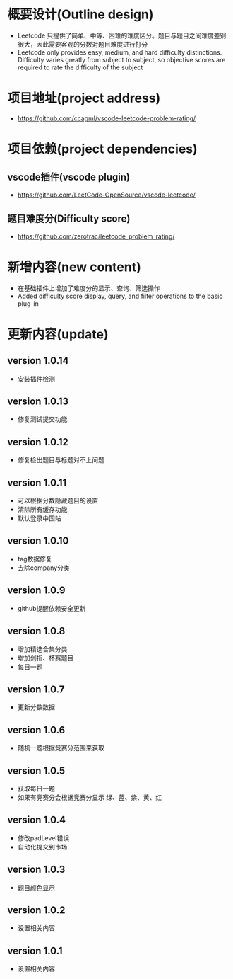 # 概要设计(Outline design)
- Leetcode 只提供了简单、中等、困难的难度区分。题目与题目之间难度差别很大，因此需要客观的分数对题目难度进行打分
- Leetcode only provides easy, medium, and hard difficulty distinctions. Difficulty varies greatly from subject to subject, so objective scores are required to rate the difficulty of the subject
# 项目地址(project address)
- https://github.com/ccagml/vscode-leetcode-problem-rating/
# 项目依赖(project dependencies)
## vscode插件(vscode plugin)
- https://github.com/LeetCode-OpenSource/vscode-leetcode/
## 题目难度分(Difficulty score)
- https://github.com/zerotrac/leetcode_problem_rating/

# 新增内容(new content)
- 在基础插件上增加了难度分的显示、查询、筛选操作
- Added difficulty score display, query, and filter operations to the basic plug-in

# 更新内容(update)

## version 1.0.14
- 安装插件检测

## version 1.0.13
- 修复测试提交功能

## version 1.0.12
- 修复检出题目与标题对不上问题

## version 1.0.11
- 可以根据分数隐藏题目的设置
- 清除所有缓存功能
- 默认登录中国站

## version 1.0.10
- tag数据修复
- 去除company分类

## version 1.0.9
- github提醒依赖安全更新

## version 1.0.8
- 增加精选合集分类
- 增加剑指、杯赛题目
- 每日一题

## version 1.0.7
- 更新分数数据

## version 1.0.6
- 随机一题根据竞赛分范围来获取

## version 1.0.5
- 获取每日一题
- 如果有竞赛分会根据竞赛分显示 绿、蓝、紫、黄、红

## version 1.0.4
- 修改padLevel错误
- 自动化提交到市场

## version 1.0.3
- 题目颜色显示

## version 1.0.2
- 设置相关内容

## version 1.0.1
- 设置相关内容

<!-- ## 编译插件的相关信息
### 系统信息
```
PRETTY_NAME="Ubuntu 22.04 LTS"
NAME="Ubuntu"
VERSION_ID="22.04"
VERSION="22.04 (Jammy Jellyfish)"
VERSION_CODENAME=jammy
ID=ubuntu
ID_LIKE=debian
HOME_URL="https://www.ubuntu.com/"
SUPPORT_URL="https://help.ubuntu.com/"
BUG_REPORT_URL="https://bugs.launchpad.net/ubuntu/"
PRIVACY_POLICY_URL="https://www.ubuntu.com/legal/terms-and-policies/privacy-policy"
UBUNTU_CODENAME=jammy
```

### node版本
```
    v16.17.0
```
### npm版本
```
    8.15.0
```
### 更新指令
```
sudo npm cache clean -f
sudo npm install -g n
sudo n stable
```

### 安装node依赖
```
    npm install
```
### 编译ts生成js
```
    tsc
```

### 打包生成vscode插件
#### 安装vsce
```
    sudo npm i vsce -g
```
#### 执行打包
```
    vsce package
```

 -->
